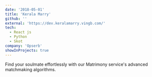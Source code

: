 ```yaml
---
date: '2018-05-01'
title: 'Kerala Marry'
github: ''
external: 'https://dev.keralamarry.vingb.com/'
tech:
  - React js
  - Python
  - Skot
company: 'Opserb'
showInProjects: true
---
```


Find your soulmate effortlessly with our Matrimony service's advanced matchmaking algorithms.
